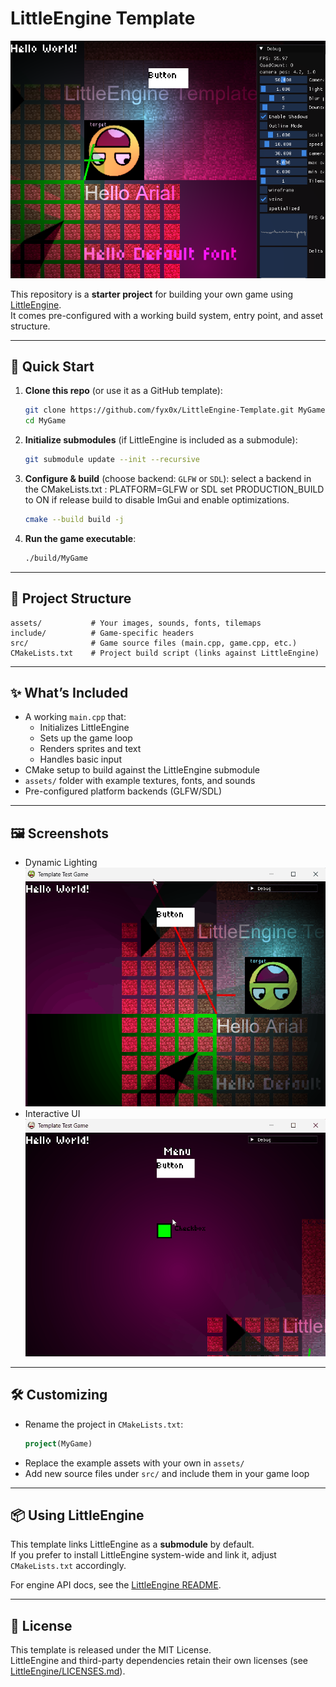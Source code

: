 # LittleEngine Template


![Demo Screenshot](docs/example.png)

This repository is a **starter project** for building your own game using [LittleEngine](https://github.com/fyx0x/LittleEngine).  
It comes pre-configured with a working build system, entry point, and asset structure.

---

## 🚀 Quick Start

1. **Clone this repo** (or use it as a GitHub template):
   ```bash
   git clone https://github.com/fyx0x/LittleEngine-Template.git MyGame
   cd MyGame
   ```

2. **Initialize submodules** (if LittleEngine is included as a submodule):
   ```bash
   git submodule update --init --recursive
   ```

3. **Configure & build** (choose backend: `GLFW` or `SDL`):
   select a backend in the CMakeLists.txt : PLATFORM=GLFW or SDL
   set PRODUCTION_BUILD to ON if release build to disable ImGui and enable optimizations.
   ```bash
   cmake --build build -j
   ```

4. **Run the game executable**:
   ```bash
   ./build/MyGame
   ```

---

## 📂 Project Structure

```
assets/           # Your images, sounds, fonts, tilemaps
include/          # Game-specific headers
src/              # Game source files (main.cpp, game.cpp, etc.)
CMakeLists.txt    # Project build script (links against LittleEngine)
```

---

## ✨ What’s Included

- A working `main.cpp` that:
  - Initializes LittleEngine
  - Sets up the game loop
  - Renders sprites and text
  - Handles basic input
- CMake setup to build against the LittleEngine submodule
- `assets/` folder with example textures, fonts, and sounds
- Pre-configured platform backends (GLFW/SDL)

---

## 🖼️ Screenshots
- Dynamic Lighting
![Dynamic Lighting](docs/light.gif)
- Interactive UI
![Interactive UI](docs/ui.gif)

---

## 🛠️ Customizing

- Rename the project in `CMakeLists.txt`:
  ```cmake
  project(MyGame)
  ```
- Replace the example assets with your own in `assets/`
- Add new source files under `src/` and include them in your game loop

---

## 📦 Using LittleEngine

This template links LittleEngine as a **submodule** by default.  
If you prefer to install LittleEngine system-wide and link it, adjust `CMakeLists.txt` accordingly.

For engine API docs, see the [LittleEngine README](https://github.com/fyx0x/LittleEngine).

---

## 📝 License

This template is released under the MIT License.  
LittleEngine and third-party dependencies retain their own licenses (see [LittleEngine/LICENSES.md](https://github.com/fyx0x/LittleEngine/blob/main/LICENSES.md)).
